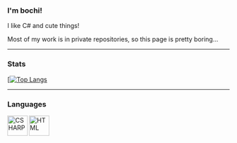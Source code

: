 ### I'm bochi!
I like C# and cute things!

Most of my work is in private repositories, so this page is pretty boring...
<br />

---

### Stats

[[![Top Langs](https://github-readme-stats.vercel.app/api/top-langs/?username=xxbochi&layout=compact)](https://github.com/anuraghazra/github-readme-stats)

  
---
  
### Languages
  
<img align="left" alt="CSHARP" width="46px" src="https://github.com/abranhe/programming-languages-logos-site/blob/master/languages/csharp.png" />
<img align="left" alt="HTML" width="46px" src="https://github.com/abranhe/programming-languages-logos-site/blob/master/languages/html.png" />
<br />
